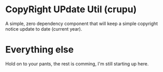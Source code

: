 # CopyRight UPdate Util (crupu)
A simple, zero dependency component that will keep a simple copyright notice update to date (current year).

# Everything else
Hold on to your pants, the rest is comming, I'm still starting up here.
